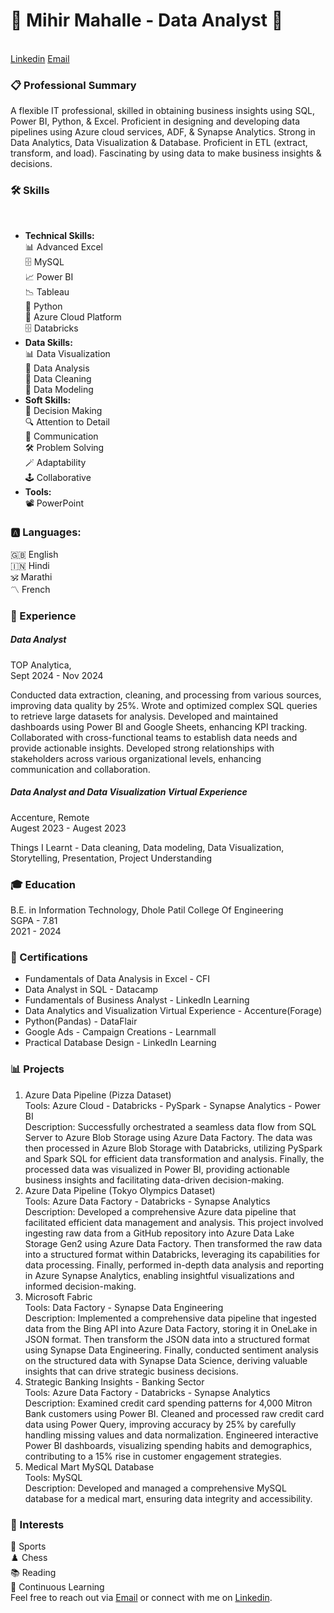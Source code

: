<h1>🌟  <strong>Mihir Mahalle - Data Analyst </strong>🌟</h1><br>
<a href="https://www.linkedin.com/in/mihirmahalle">Linkedin</a> <a href="mihirmahalleui@protonmail.com">Email</a>


<h3>📋 Professional Summary</h3>
A flexible IT professional, skilled in obtaining business insights using SQL, Power BI, Python, & Excel. Proficient in designing and developing data pipelines using Azure cloud services, ADF, & Synapse Analytics. Strong in Data Analytics, Data Visualization &  Database. Proficient in ETL (extract, transform, and load). Fascinating by using data to make business insights & decisions.<br>

<h3><strong>🛠️ Skills </strong> </h3><br> 
<ul>
 <li><strong>Technical Skills:</strong><br></li>
📊 Advanced Excel<br>
🗄️ MySQL<br>
📈 Power BI<br>
📉 Tableau<br>
🐍 Python <br>
🐍 Azure Cloud Platform <br>
🗄️ Databricks<br>
 <li><strong>Data Skills:</strong><br></li>
📊 Data Visualization<br>
🧮 Data Analysis<br>
🧹 Data Cleaning<br>
🪪 Data Modeling<br>
 <li><strong>Soft Skills:</strong><br></li>
🧠 Decision Making<br>
🔍 Attention to Detail<br>
💬 Communication<br>
🛠️ Problem Solving<br>
🪄 Adaptability<br>
🕹️ Collaborative<br>
 <li><strong>Tools:</strong><br></li>
📽️ PowerPoint<br>
</ul>
<h3><strong>🅰️ Languages:</strong> </h3>
🇬🇧 English<br>
🇮🇳 Hindi<br>
🕉 Marathi<br>
〽️ French<br>

<h3><strong>💼 Experience </strong></h3>
<h5>Data Analyst<br></h5>
TOP Analytica, <br>
Sept 2024 - Nov 2024<br>

Conducted data extraction, cleaning, and processing from various sources, improving data quality by 25%. Wrote and optimized complex SQL queries to retrieve large datasets for analysis.
Developed and maintained dashboards using Power BI and Google Sheets, enhancing KPI tracking. Collaborated with cross-functional teams to establish data needs and provide actionable insights.
Developed strong relationships with stakeholders across various organizational levels, enhancing communication and collaboration.<br>


<h5>Data Analyst and Data Visualization Virtual Experience<br></h5>
Accenture, Remote<br>
Augest 2023 - Augest 2023<br>

Things I Learnt - Data cleaning, Data modeling, Data Visualization, Storytelling, Presentation, Project Understanding<br>

<h3><strong>🎓 Education</strong> </h3>
B.E. in Information Technology, Dhole Patil College Of Engineering <br>
SGPA - 7.81<br>
2021 - 2024<br>

<h3><strong>📜 Certifications</strong> </h3>
<ul>
<li>Fundamentals of Data Analysis in Excel - CFI<br></li>
 <li>Data Analyst in SQL - Datacamp<br></li>
 <li>Fundamentals of Business Analyst - LinkedIn Learning<br></li>
 <li>Data Analytics and Visualization Virtual Experience - Accenture(Forage)<br></li>
 <li>Python(Pandas) - DataFlair<br></li>
 <li>Google Ads - Campaign Creations - Learnmall<br></li>
 <li>Practical Database Design - LinkedIn Learning<br></li>
</ul>

<h3><strong>📊 Projects </strong> </h3>
<ol>
 <li> Azure Data Pipeline (Pizza Dataset) <br>
Tools: Azure Cloud - Databricks - PySpark - Synapse Analytics - Power BI<br>
Description: Successfully orchestrated a seamless data flow from SQL Server to Azure Blob Storage using Azure Data Factory. The data was then processed in Azure Blob Storage with Databricks, utilizing PySpark and Spark SQL for efficient data transformation and analysis. Finally, the processed data was visualized in Power BI, providing actionable business insights and facilitating data-driven decision-making.<br></li>

 <li> Azure Data Pipeline (Tokyo Olympics Dataset) <br>
Tools: Azure Data Factory - Databricks - Synapse Analytics <br>
Description: Developed a comprehensive Azure data pipeline that facilitated efficient data management and analysis. This project involved ingesting raw data from a GitHub repository into Azure Data Lake Storage Gen2 using Azure Data Factory. Then transformed the raw data into a structured format within Databricks, leveraging its capabilities for data processing. Finally, performed in-depth data analysis and reporting in Azure Synapse Analytics, enabling insightful visualizations and informed decision-making.<br></li>

 <li> Microsoft Fabric <br>
Tools: Data Factory - Synapse Data Engineering <br>
Description: Implemented a comprehensive data pipeline that ingested data from the Bing API into Azure Data Factory, storing it in OneLake in JSON format. Then transform the JSON data into a structured format using Synapse Data Engineering. Finally, conducted sentiment analysis on the structured data with Synapse Data Science, deriving valuable insights that can drive strategic business decisions.<br></li>

<li> Strategic Banking Insights - Banking Sector <br>
Tools: Azure Data Factory - Databricks - Synapse Analytics <br>
Description:  Examined credit card spending patterns for 4,000 Mitron Bank customers using Power BI. Cleaned and processed raw credit card data using Power Query, improving accuracy by 25% by carefully handling missing values and data normalization. Engineered interactive Power BI dashboards, visualizing spending habits and demographics, contributing to a 15% rise in customer engagement strategies.<br></li>

 <li> Medical Mart MySQL Database<br>
Tools: MySQL<br>
Description: Developed and managed a comprehensive MySQL database for a medical mart, ensuring data integrity and accessibility.<br></li>
</ol>

<h3><strong>🌱 Interests</strong> </h3>
🏀 Sports<br>
♟️ Chess<br>
📚 Reading<br>
📖 Continuous Learning<br>
Feel free to reach out via <a href="mihirmahalleui@protonmail.com">Email</a> or connect with me on <a href="https://www.linkedin.com/in/mihirmahalle">Linkedin</a>.
